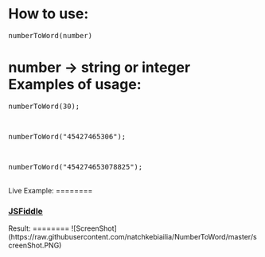 How to use:
========
<pre>numberToWord(number)</pre>
<b>number</b> -> string or integer
Examples of usage:
========
<pre>numberToWord(30);</pre>
<br>
<pre>numberToWord("45427465306");</pre>
<br>
<pre>numberToWord("454274653078825");</pre>
<br>
Live Example:
========
<h3><a href="http://jsfiddle.net/natchkebiailia/c9PA3/">JSFiddle</a></h3>
Result:
========
![ScreenShot](https://raw.githubusercontent.com/natchkebiailia/NumberToWord/master/screenShot.PNG)
